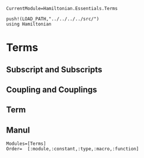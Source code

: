 ```@meta
CurrentModule=Hamiltonian.Essentials.Terms
```

```@setup terms
push!(LOAD_PATH,"../../../../src/")
using Hamiltonian
```

# Terms

## Subscript and Subscripts

## Coupling and Couplings

## Term

## Manul

```@autodocs
Modules=[Terms]
Order=  [:module,:constant,:type,:macro,:function]
```
